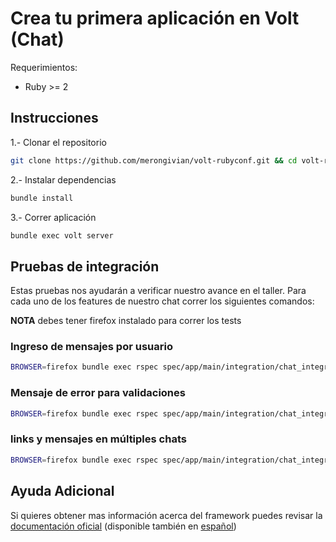 # Crea tu primera aplicación en Volt (Chat)

Requerimientos:
* Ruby >= 2

## Instrucciones

1.- Clonar el repositorio
```bash
git clone https://github.com/merongivian/volt-rubyconf.git && cd volt-rubyconf
```
2.- Instalar dependencias
```bash
bundle install
```
3.- Correr aplicación
```bash
bundle exec volt server
```

## Pruebas de integración

Estas pruebas nos ayudarán a verificar nuestro avance en el taller.
Para cada uno de los features de nuestro chat correr los siguientes comandos:

**NOTA** debes tener firefox instalado para correr los tests

### Ingreso de mensajes por usuario
```bash
BROWSER=firefox bundle exec rspec spec/app/main/integration/chat_integration_spec.rb:18
```
### Mensaje de error para validaciones
```bash
BROWSER=firefox bundle exec rspec spec/app/main/integration/chat_integration_spec.rb:43
```
### links y mensajes en múltiples chats
```bash
BROWSER=firefox bundle exec rspec spec/app/main/integration/chat_integration_spec.rb:52
```
## Ayuda Adicional

Si quieres obtener mas información acerca del framework puedes revisar
la [documentación oficial](http://docs.voltframework.com/en/index.html)
(disponible también en [español](http://docs.voltframework.com/es/index.html))

